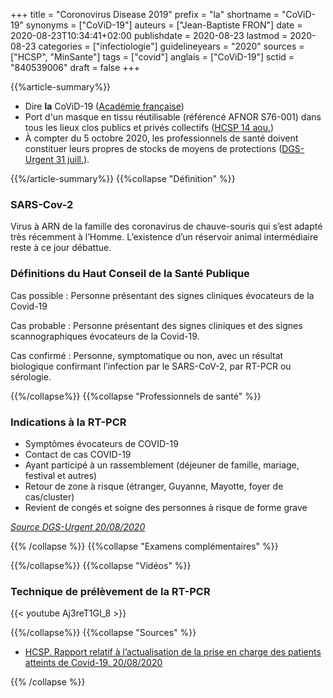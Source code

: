 +++
title = "Coronovirus Disease 2019"
prefix = "la"
shortname = "CoViD-19"
synonyms = ["CoViD-19"]
auteurs = ["Jean-Baptiste FRON"]
date = 2020-08-23T10:34:41+02:00
publishdate = 2020-08-23
lastmod = 2020-08-23
categories = ["infectiologie"]
guidelineyears = "2020"
sources = ["HCSP", "MinSante"]
tags = ["covid"]
anglais = ["CoViD-19"]
sctid = "840539006"
draft = false
+++

{{%article-summary%}}

- Dire **la** CoViD-19 ([Académie française](http://www.academie-francaise.fr/le-covid-19-ou-la-covid-19))
- Port d'un masque en tissu réutilisable (référencé AFNOR S76-001) dans tous les lieux clos publics et privés collectifs ([HCSP 14 aou.](https://www.hcsp.fr/Explore.cgi/AvisRapportsDomaine?clefr=894))
- À compter du 5 octobre 2020, les professionnels de santé doivent constituer leurs propres de stocks de moyens de protections ([DGS-Urgent 31 juill.](https://dgs-urgent.sante.gouv.fr/dgsurgent/inter/detailsMessageBuilder.do?id=30950&cmd=visualiserMessage)).

{{%/article-summary%}}
{{%collapse "Définition" %}}

### SARS-Cov-2

Virus à ARN de la famille des coronavirus de chauve-souris qui s’est adapté très récemment à l’Homme. L’existence d’un réservoir animal intermédiaire reste à ce jour débattue.


### Définitions du Haut Conseil de la Santé Publique

Cas possible
: Personne présentant des signes cliniques évocateurs de la Covid-19

Cas probable
: Personne présentant des signes cliniques et des signes scannographiques évocateurs de la Covid-19.

Cas confirmé
: Personne, symptomatique ou non, avec  un résultat biologique confirmant l’infection par le SARS-CoV-2, par RT-PCR ou sérologie.

{{%/collapse%}}
{{%collapse "Professionnels de santé" %}}

### Indications à la RT-PCR

- Symptômes évocateurs de COVID-19
- Contact de cas COVID-19
- Ayant participé à un rassemblement (déjeuner de famille, mariage, festival et autres)
- Retour de zone à risque (étranger, Guyanne, Mayotte, foyer de cas/cluster)
- Revient de congés et soigne des personnes à risque de forme grave

[*Source DGS-Urgent 20/08/2020*](https://dgs-urgent.sante.gouv.fr/dgsurgent/inter/detailsMessageBuilder.do?id=31000&cmd=visualiserMessage)

{{% /collapse %}}
{{%collapse "Examens complémentaires" %}}



{{%/collapse%}}
{{%collapse "Vidéos" %}}

### Technique de prélèvement de la RT-PCR

{{< youtube Aj3reT1GI_8 >}}

{{%/collapse%}}
{{%collapse "Sources" %}}

- [HCSP. Rapport relatif à l’actualisation de la prise en charge des patients atteints de Covid-19. 20/08/2020](https://www.hcsp.fr/explore.cgi/avisrapportsdomaine?clefr=899)

{{% /collapse %}}
